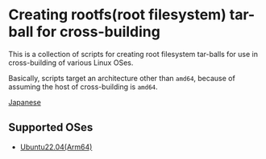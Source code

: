 # Creating rootfs(root filesystem) tar-ball for cross-building

This is a collection of scripts for creating root filesystem tar-balls for use in cross-building of various Linux OSes.

Basically, scripts target an architecture other than `amd64`, because of assuming the host of cross-building is `amd64`.

[Japanese](./README.ja.md)


## Supported OSes

* [Ubuntu22.04(Arm64)](./ubuntu22-arm64)
